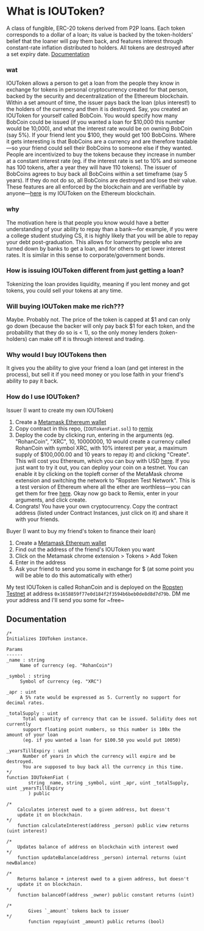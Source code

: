 # What is IOUToken? 
A class of fungible, ERC-20 tokens derived from P2P loans. Each token corresponds to a dollar of a loan; its value is backed by the token-holders' belief that the loaner will pay them back, and features interest through constant-rate inflation distributed to holders. All tokens are destroyed after a set expiry date. [Documentation](#documentation)

### wat
IOUToken allows a person to get a loan from the people they know in exchange for tokens in personal cryptocurrency created for that person, backed by the security and decentralization of the Ethereum blockchain. Within a set amount of time, the issuer pays back the loan (plus interest!) to the holders of the currency and then it is destroyed. Say, you created an IOUToken for yourself called BobCoin. You would specify how many BobCoin could be issued (if you wanted a loan for $10,000 this number would be 10,000), and what the interest rate would be on owning BobCoin (say 5%). If your friend lent you $100, they would get 100 BobCoins. Where it gets interesting is that BobCoins are a currency and are therefore tradable—so your friend could sell their BobCoins to someone else if they wanted. People are incentivized to buy the tokens because they increase in number at a constant interest rate (eg. if the interest rate is set to 10% and someone has 100 tokens, after a year they will have 110 tokens). The issuer of BobCoins agrees to buy back all BobCoins within a set timeframe (say 5 years). If they do not do so, all BobCoins are destroyed and lose their value. These features are all enforced by the blockchain and are verifiable by anyone—[here](https://ropsten.etherscan.io/verifyContract?a=0x1658859f77e0d184f2f3594b6beb0de8d8d7d79b) is my IOUToken on the Ethereum blockchain.

### why
The motivation here is that people you know would have a better understanding of your ability to repay than a bank—for example, if you were a college student studying CS, it is highly likely that you will be able to repay your debt post-graduation. This allows for loanworthy people who are turned down by banks to get a loan, and for others to get lower interest rates. It is similar in this sense to corporate/government bonds.

### How is issuing IOUToken different from just getting a loan?
Tokenizing the loan provides liquidity, meaning if you lent money and got tokens, you could sell your tokens at any time.

### Will buying IOUToken make me rich???
Maybe. Probably not. The price of the token is capped at $1 and can only go down (because the backer will only pay back $1 for each token, and the probability that they do so is < 1), so the only money lenders (token-holders) can make off it is through interest and trading. 

### Why would I buy IOUTokens then
It gives you the ability to give your friend a loan (and get interest in the process), but sell it if you need money or you lose faith in your friend's ability to pay it back. 

### How do I use IOUToken?
Issuer (I want to create my own IOUToken)
1) Create a [Metamask Ethereum wallet](https://chrome.google.com/webstore/detail/metamask/nkbihfbeogaeaoehlefnkodbefgpgknn) 
2) Copy contract in this repo, (`IOUTokenFiat.sol`) to [remix](remix.ethereum.org/#optimize=true&version=soljson-v0.4.19+commit.c4cbbb05.js)
3) Deploy the code by clicking run, entering in the arguments (eg. "RohanCoin", "XRC", 10, 10000000, 10 would create a currency called RohanCoin with symbol XRC, with 10% interest per year, a maximum supply of $100,000.00 and 10 years to repay it) and clicking "Create". This will cost you Ethereum, which you can buy with USD [here](gemini.com). If you just want to try it out, you can deploy your coin on a testnet. You can enable it by clicking on the topleft corner of the MetaMask chrome extension and switching the network to "Ropsten Test Network".  This is a test version of Ethereum where all the ether are worthless—you can get them for free [here](https://faucet.metamask.io/). Okay now go back to Remix, enter in your arguments, and click create. 
4) Congrats! You have your own cryptocurrency. Copy the contract address (listed under Contract Instances, just click on it) and share it with your friends. 


Buyer (I want to buy my friend's token to finance their loan)
1) Create a [Metamask Ethereum wallet](https://chrome.google.com/webstore/detail/metamask/nkbihfbeogaeaoehlefnkodbefgpgknn) 
2) Find out the address of the friend's IOUToken you want
3) Click on the Metamask chrome extension > Tokens > Add Token
4) Enter in the address
5) Ask your friend to send you some in exchange for $ (at some point you will be able to do this automatically with ether)


My test IOUToken is called RohanCoin and is deployed on the [Ropsten Testnet](https://ropsten.etherscan.io/token/0x1658859f77e0d184f2f3594b6beb0de8d8d7d79b) at address  `0x1658859f77e0d184f2f3594b6beb0de8d8d7d79b`. DM me your address and I'll send you some for ~free~


## Documentation
```
/*
Initializes IOUToken instance. 

Params
------
_name : string
     Name of currency (eg. "RohanCoin")
     
_symbol : string
     Symbol of currency (eg. "XRC")
     
_apr : uint
     A 5% rate would be expressed as 5. Currently no support for decimal rates.
     
_totalSupply : uint
      Total quantity of currency that can be issued. Solidity does not currently
      support floating point numbers, so this number is 100x the amount of your loan
      (eg. if you wanted a loan for $100.50 you would put 10050)

_yearsTillExpiry : uint
      Number of years in which the currency will expire and be destroyed.
      You are supposed to buy back all the currency in this time. 
*/
function IOUTokenFiat (
		string _name, string _symbol, uint _apr, uint _totalSupply, uint _yearsTillExpiry
		) public 

/* 
	Calculates interest owed to a given address, but doesn't
	update it on blockchain.
*/
	function calculateInterest(address _person) public view returns (uint interest)
  
/* 
	Updates balance of address on blockchain with interest owed
*/
	function updateBalance(address _person) internal returns (uint newBalance)

/* 
	Returns balance + interest owed to a given address, but doesn't
	update it on blockchain.
*/
	function balanceOf(address _owner) public constant returns (uint)
  
/* 
        Gives `_amount` tokens back to issuer
*/
        function repay(uint _amount) public returns (bool)
```





